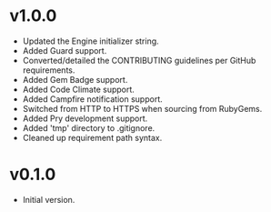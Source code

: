 # v1.0.0

* Updated the Engine initializer string.
* Added Guard support.
* Converted/detailed the CONTRIBUTING guidelines per GitHub requirements.
* Added Gem Badge support.
* Added Code Climate support.
* Added Campfire notification support.
* Switched from HTTP to HTTPS when sourcing from RubyGems.
* Added Pry development support.
* Added 'tmp' directory to .gitignore.
* Cleaned up requirement path syntax.

# v0.1.0

* Initial version.

